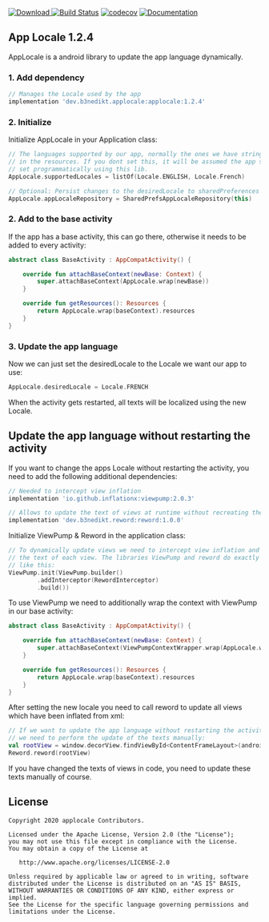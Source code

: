 [ ![Download](https://api.bintray.com/packages/b3nedikt/applocale/applocale/images/download.svg?version=1.2.4) ](https://bintray.com/b3nedikt/applocale/applocale/1.2.4/link)
[![Build Status](https://travis-ci.org/B3nedikt/applocale.svg?branch=master)](https://travis-ci.org/B3nedikt/applocale)
[![codecov](https://codecov.io/gh/B3nedikt/applocale/branch/master/graph/badge.svg)](https://codecov.io/gh/B3nedikt/applocale)
[![Documentation](https://img.shields.io/badge/docs-documentation-green.svg)](https://b3nedikt.github.io/AppLocale/)

## App Locale 1.2.4
AppLocale is a android library to update the app language dynamically.

### 1. Add dependency

```groovy
// Manages the Locale used by the app
implementation 'dev.b3nedikt.applocale:applocale:1.2.4'
```

### 2. Initialize

Initialize AppLocale  in your Application class:

```kotlin
// The languages supported by our app, normally the ones we have strings.xml files for
// in the resources. If you dont set this, it will be assumed the app supports every language
// set programmatically using this lib.
AppLocale.supportedLocales = listOf(Locale.ENGLISH, Locale.French)

// Optional: Persist changes to the desiredLocale to sharedPreferences
AppLocale.appLocaleRepository = SharedPrefsAppLocaleRepository(this)
```

### 2. Add to the base activity

If the app has a base activity, this can go there, otherwise it needs to be added to every activity:

```kotlin
abstract class BaseActivity : AppCompatActivity() {

    override fun attachBaseContext(newBase: Context) {
        super.attachBaseContext(AppLocale.wrap(newBase))
    }

    override fun getResources(): Resources {
        return AppLocale.wrap(baseContext).resources
    }
}
```

### 3. Update the app language

Now we can just set the desiredLocale to the Locale we want our app to use:

```kotlin
AppLocale.desiredLocale = Locale.FRENCH
```

When the activity gets restarted, all texts will be localized using the new Locale.

## Update the app language without restarting the activity

If you want to change the apps Locale without restarting the activity,
you need to add the following additional dependencies:

```groovy
// Needed to intercept view inflation
implementation 'io.github.inflationx:viewpump:2.0.3'

// Allows to update the text of views at runtime without recreating the activity
implementation 'dev.b3nedikt.reword:reword:1.0.0'
```

Initialize ViewPump & Reword in the application class:

```kotlin
// To dynamically update views we need to intercept view inflation and update
// the text of each view. The libraries ViewPump and reword do exactly that when setup
// like this:
ViewPump.init(ViewPump.builder()
        .addInterceptor(RewordInterceptor)
        .build())
```

To use ViewPump we need to additionally wrap the context with ViewPump in our base activity:

```kotlin
abstract class BaseActivity : AppCompatActivity() {

    override fun attachBaseContext(newBase: Context) {
        super.attachBaseContext(ViewPumpContextWrapper.wrap(AppLocale.wrap(newBase)))
    }

    override fun getResources(): Resources {
        return AppLocale.wrap(baseContext).resources
    }
}
```

After setting the new locale you need to call reword
to update all views which have been inflated from xml:

```kotlin
// If we want to update the app language without restarting the activity,
// we need to perform the update of the texts manually:
val rootView = window.decorView.findViewById<ContentFrameLayout>(android.R.id.content)
Reword.reword(rootView)
```

If you have changed the texts of views in code, you need to update these
texts manually of course.

## License

```
Copyright 2020 applocale Contributors.

Licensed under the Apache License, Version 2.0 (the "License");
you may not use this file except in compliance with the License.
You may obtain a copy of the License at

   http://www.apache.org/licenses/LICENSE-2.0

Unless required by applicable law or agreed to in writing, software
distributed under the License is distributed on an "AS IS" BASIS,
WITHOUT WARRANTIES OR CONDITIONS OF ANY KIND, either express or implied.
See the License for the specific language governing permissions and
limitations under the License.
```